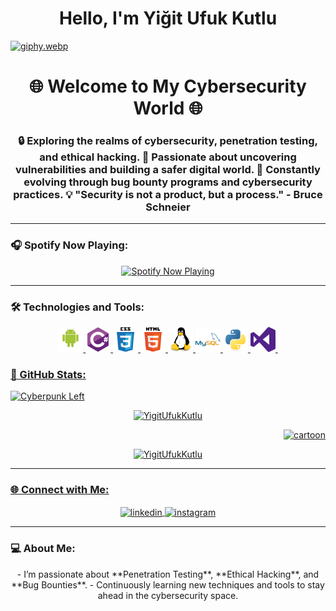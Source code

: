 <h1 align="center">Hello, I'm Yiğit Ufuk Kutlu </h1>

[![giphy.webp](https://i.postimg.cc/76VfMhJV/giphy.webp)](https://postimg.cc/CBRhwFNB)

<h1 align="center">🌐 Welcome to My Cybersecurity World 🌐</h1>

<h3 align="center">
🔒 Exploring the realms of cybersecurity, penetration testing, and ethical hacking.  
🚀 Passionate about uncovering vulnerabilities and building a safer digital world.  
🌱 Constantly evolving through bug bounty programs and cybersecurity practices.  
💡 "Security is not a product, but a process." - Bruce Schneier
</h3>

---

### 🎧 Spotify Now Playing:

<p align="center">
  <a href="https://open.spotify.com/track/0WSa1sucoNRcEeULlZVQXj?si=6739e68fb5974e8e" target="_blank">
    <img src="https://novatorem.vercel.app/api/spotify" alt="Spotify Now Playing" width="400" />
  </a>
</p>


---

### 🛠️ Technologies and Tools:

<p align="center"> <a href="https://developer.android.com" target="_blank" rel="noreferrer"> <img src="https://raw.githubusercontent.com/devicons/devicon/master/icons/android/android-original-wordmark.svg" alt="android" width="40" height="40"/> </a> <a href="https://www.w3schools.com/cs/" target="_blank" rel="noreferrer"> <img src="https://raw.githubusercontent.com/devicons/devicon/master/icons/csharp/csharp-original.svg" alt="csharp" width="40" height="40"/> </a> <a href="https://www.w3schools.com/css/" target="_blank" rel="noreferrer"> <img src="https://raw.githubusercontent.com/devicons/devicon/master/icons/css3/css3-original-wordmark.svg" alt="css3" width="40" height="40"/> </a> <a href="https://www.w3.org/html/" target="_blank" rel="noreferrer"> <img src="https://raw.githubusercontent.com/devicons/devicon/master/icons/html5/html5-original-wordmark.svg" alt="html5" width="40" height="40"/> </a> <a href="https://www.linux.org/" target="_blank" rel="noreferrer"> <img src="https://raw.githubusercontent.com/devicons/devicon/master/icons/linux/linux-original.svg" alt="linux" width="40" height="40"/> </a> <a href="https://www.mysql.com/" target="_blank" rel="noreferrer"> <img src="https://raw.githubusercontent.com/devicons/devicon/master/icons/mysql/mysql-original-wordmark.svg" alt="mysql" width="40" height="40"/> </a> <a href="https://www.python.org" target="_blank" rel="noreferrer"> <img src="https://raw.githubusercontent.com/devicons/devicon/master/icons/python/python-original.svg" alt="python" width="40" height="40"/> </a> <a href="https://code.visualstudio.com/" target="_blank" rel="noreferrer"> <img src="https://raw.githubusercontent.com/devicons/devicon/master/icons/visualstudio/visualstudio-plain.svg" alt="visual studio code" width="40" height="40"/> </a> <a href="https://visualstudio.microsoft.com/vs/" target="_blank" rel="noreferrer"> <img 

---

### 🚀 GitHub Stats:

<div align="left">
  <img src="https://i.giphy.com/media/v1.Y2lkPTc5MGI3NjExbDRrMWx3czk5djRoM3ZjbjNpZmwwYWJwMXU5ZXIweTUxNXJ3YXJxbyZlcD12MV9pbnRlcm5hbF9naWZfYnlfaWQmY3Q9Zw/10zxDv7Hv5RF9C/giphy.gif" alt="Cyberpunk Left" width="250" />
</div>

<p align="center">
  <img src="https://github-readme-stats.vercel.app/api?username=yigitufukkutlu&show_icons=true&locale=en" alt="YigitUfukKutlu" />
</p>

<div align="right">
  <img src="https://i.pinimg.com/originals/f7/10/e7/f710e78fff8652a3c9faa1c60b379c53.gif" alt="cartoon" width="250" />
</div>

<p align="center">
  <img src="https://github-readme-streak-stats.herokuapp.com/?user=yigitufukkutlu&" alt="YigitUfukKutlu" />
</p>

---

### 🌐 Connect with Me:

<p align="center">
  <a href="https://linkedin.com/in/yigitufukkutlu" target="blank">
    <img align="center" src="https://raw.githubusercontent.com/rahuldkjain/github-profile-readme-generator/master/src/images/icons/Social/linked-in-alt.svg" alt="linkedin" height="30" width="40" />
  </a>
  <a href="https://instagram.com/y.ufuk.k" target="blank">
    <img align="center" src="https://raw.githubusercontent.com/rahuldkjain/github-profile-readme-generator/master/src/images/icons/Social/instagram.svg" alt="instagram" height="30" width="40" />
  </a>
</p>

---

### 💻 About Me:

<p align="center">
  - I’m passionate about **Penetration Testing**, **Ethical Hacking**, and **Bug Bounties**.  
  - Continuously learning new techniques and tools to stay ahead in the cybersecurity space.  
</p>


